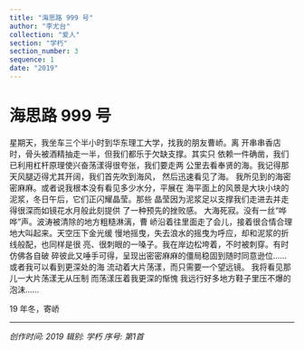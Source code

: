 ```yaml
---
title: "海思路 999 号"
author: "李尤台"
collection: "爱人"
section: "学朽"
section_number: 3
sequence: 1
date: "2019"
---
```


# 海思路 999 号

星期天，我坐车三个半小时到华东理工大学，找我的朋友曹峤。离
开串串香店时，骨头被酒精抽走一半，但我们都乐于欠缺支撑。其实只
依赖一件确凿，我们已利用杠杆原理使兴奋荡漾得很夸张，我们要走两
公里去看奉贤的海。我记得那天风腿迈得尤其开阔，我们首先吹到海风，
然后迅速看见了海。
我所见到的海密密麻麻。或者说我根本没有看见多少水分，平展在
海平面上的风景是大块小块的泥浆，冬日午后，它们正闪耀晶莹。那些
晶莹因为泥浆足以支撑我们走进去并走得很深而如镜花水月般此刻提供
了一种预先的挫败感。
大海死寂。没有一丝“哗哗”声。波涛被清除的地方粗糙淋漓，曹
峤沿着往里面走了会儿，接着很合情合理地大叫起来。天空压下金光缓
慢地摇曳，失去浪水的摇曳为呼应，却和泥浆的折线般配，也同样是很
亮、很刺眼的一嗓子。我在岸边松垮着，不时被刺穿。有时仿佛各自破
碎彼此又唾手可得，呈现出密密麻麻的僵局稳固到随时同意逊位......
或者我可以看到更深处的海
流动着大片荡漾，而只需要一个望远镜。
我将看见那儿一大片荡漾无从压制
而荡漾压着我更深的惭愧
我远行好多地方鞋子里压不爆的泡沫......

19 年冬，寄峤

---
*创作时间: 2019*
*辑别: 学朽*
*序号: 第1首*
